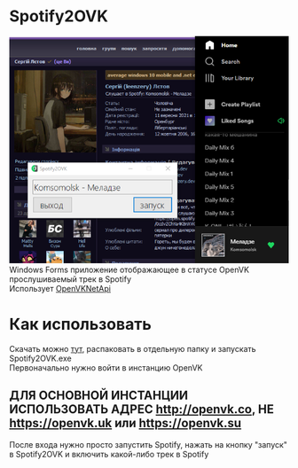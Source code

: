 # Spotify2OVK
![](https://github.com/LeenzeryDev/Spotify2OVK/blob/net6/app.png?raw=true)
Windows Forms приложение отображающее в статусе OpenVK прослушиваемый трек в Spotify\
Использует [OpenVKNetApi](https://github.com/lystudios/openvknetapi/)
# Как использовать
Скачать можно [тут](https://github.com/LeenzeryDev/Spotify2OVK/releases/download/v1/spotify2ovk.zip), распаковать в отдельную папку и запускать Spotify2OVK.exe\
Первоначально нужно войти в инстанцию OpenVK
## ДЛЯ ОСНОВНОЙ ИНСТАНЦИИ ИСПОЛЬЗОВАТЬ АДРЕС http://openvk.co, НЕ https://openvk.uk или https://openvk.su
После входа нужно просто запустить Spotify, нажать на кнопку "запуск" в Spotify2OVK и включить какой-либо трек в Spotify
